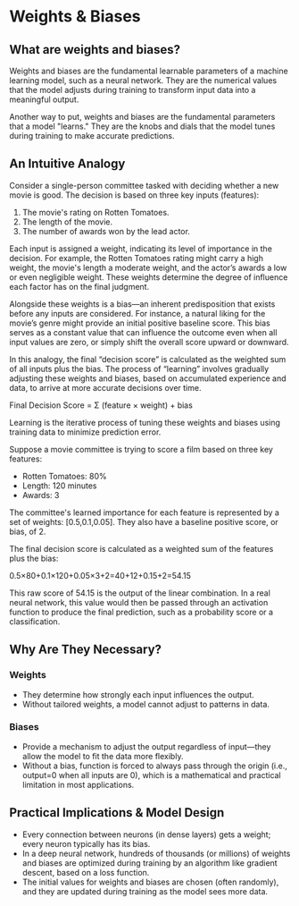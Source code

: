 # Weights & Biases


## What are weights and biases?
Weights and biases are the fundamental learnable parameters of a machine learning model, such as a neural network. They are the numerical values that the model adjusts during training to transform input data into a meaningful output.

Another way to put, weights and biases are the fundamental parameters that a model "learns." They are the knobs and dials that the model tunes during training to make accurate predictions.


## An Intuitive Analogy

Consider a single-person committee tasked with deciding whether a new movie is good. The decision is based on three key inputs (features):

1. The movie's rating on Rotten Tomatoes.
2. The length of the movie.
3. The number of awards won by the lead actor.

Each input is assigned a weight, indicating its level of importance in the decision. For example, the Rotten Tomatoes rating might carry a high weight, the movie's length a moderate weight, and the actor’s awards a low or even negligible weight. These weights determine the degree of influence each factor has on the final judgment.

Alongside these weights is a bias—an inherent predisposition that exists before any inputs are considered. For instance, a natural liking for the movie’s genre might provide an initial positive baseline score. This bias serves as a constant value that can influence the outcome even when all input values are zero, or simply shift the overall score upward or downward.

In this analogy, the final “decision score” is calculated as the weighted sum of all inputs plus the bias. The process of “learning” involves gradually adjusting these weights and biases, based on accumulated experience and data, to arrive at more accurate decisions over time.

Final Decision Score = Σ (feature × weight) + bias

Learning is the iterative process of tuning these weights and biases using training data to minimize prediction error.

Suppose a movie committee is trying to score a film based on three key features:

- Rotten Tomatoes: 80%
- Length: 120 minutes
- Awards: 3

The committee's learned importance for each feature is represented by a set of weights: [0.5,0.1,0.05]. They also have a baseline positive score, or bias, of 2.

The final decision score is calculated as a weighted sum of the features plus the bias:

0.5×80+0.1×120+0.05×3+2=40+12+0.15+2=54.15

This raw score of 54.15 is the output of the linear combination. In a real neural network, this value would then be passed through an activation function to produce the final prediction, such as a probability score or a classification.


## Why Are They Necessary?

### Weights
- They determine how strongly each input influences the output.
- Without tailored weights, a model cannot adjust to patterns in data.

### Biases
- Provide a mechanism to adjust the output regardless of input—they allow the model to fit the data more flexibly.
- Without a bias, function is forced to always pass through the origin (i.e., output=0 when all inputs are 0), which is a mathematical and practical limitation in most applications.


## Practical Implications & Model Design
- Every connection between neurons (in dense layers) gets a weight; every neuron typically has its bias.
- In a deep neural network, hundreds of thousands (or millions) of weights and biases are optimized during training by an algorithm like gradient descent, based on a loss function.
- The initial values for weights and biases are chosen (often randomly), and they are updated during training as the model sees more data.



